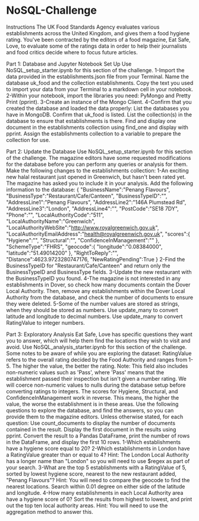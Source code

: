 # NoSQL-Challenge

Instructions
The UK Food Standards Agency evaluates various establishments across the United Kingdom, and gives them a food hygiene rating. You've been contracted by the editors of a food magazine, Eat Safe, Love, to evaluate some of the ratings data in order to help their journalists and food critics decide where to focus future articles.

Part 1: Database and Jupyter Notebook Set Up
Use NoSQL_setup_starter.ipynb for this section of the challenge.
1-Import the data provided in the establishments.json file from your Terminal. Name the database uk_food and the collection establishments. Copy the text you used to import your data from your Terminal to a markdown cell in your notebook.
2-Within your notebook, import the libraries you need: PyMongo and Pretty Print (pprint).
3-Create an instance of the Mongo Client.
4-Confirm that you created the database and loaded the data properly:
    List the databases you have in MongoDB. Confirm that uk_food is listed.
    List the collection(s) in the database to ensure that establishments is there.
    Find and display one document in the establishments collection using find_one and display with pprint.
    Assign the establishments collection to a variable to prepare the collection for use.

Part 2: Update the Database
Use NoSQL_setup_starter.ipynb for this section of the challenge.
The magazine editors have some requested modifications for the database before you can perform any queries or analysis for them. Make the following changes to the establishments collection:
1-An exciting new halal restaurant just opened in Greenwich, but hasn't been rated yet. The magazine has asked you to include it in your analysis. Add the following information to the database:
{
    "BusinessName":"Penang Flavours",
    "BusinessType":"Restaurant/Cafe/Canteen",
    "BusinessTypeID":"",
    "AddressLine1":"Penang Flavours",
    "AddressLine2":"146A Plumstead Rd",
    "AddressLine3":"London",
    "AddressLine4":"",
    "PostCode":"SE18 7DY",
    "Phone":"",
    "LocalAuthorityCode":"511",
    "LocalAuthorityName":"Greenwich",
    "LocalAuthorityWebSite":"http://www.royalgreenwich.gov.uk",
    "LocalAuthorityEmailAddress":"health@royalgreenwich.gov.uk",
    "scores":{
        "Hygiene":"",
        "Structural":"",
        "ConfidenceInManagement":""
    },
    "SchemeType":"FHRS",
    "geocode":{
        "longitude":"0.08384000",
        "latitude":"51.49014200"
    },
    "RightToReply":"",
    "Distance":4623.9723280747176,
    "NewRatingPending":True
}
2-Find the BusinessTypeID for "Restaurant/Cafe/Canteen" and return only the BusinessTypeID and BusinessType fields.
3-Update the new restaurant with the BusinessTypeID you found.
4-The magazine is not interested in any establishments in Dover, so check how many documents contain the Dover Local Authority. Then, remove any establishments within the Dover Local Authority from the database, and check the number of documents to ensure they were deleted.
5-Some of the number values are stored as strings, when they should be stored as numbers.
    Use update_many to convert latitude and longitude to decimal numbers.
    Use update_many to convert RatingValue to integer numbers.

Part 3: Exploratory Analysis
Eat Safe, Love has specific questions they want you to answer, which will help them find the locations they wish to visit and avoid.
Use NoSQL_analysis_starter.ipynb for this section of the challenge.
Some notes to be aware of while you are exploring the dataset:
RatingValue refers to the overall rating decided by the Food Authority and ranges from 1-5. The higher the value, the better the rating.
Note: This field also includes non-numeric values such as 'Pass', where 'Pass' means that the establishment passed their inspection but isn't given a number rating. We will coerce non-numeric values to nulls during the database setup before converting ratings to integers.
The scores for Hygiene, Structural, and ConfidenceInManagement work in reverse. This means, the higher the value, the worse the establishment is in these areas.
Use the following questions to explore the database, and find the answers, so you can provide them to the magazine editors.
Unless otherwise stated, for each question:
    Use count_documents to display the number of documents contained in the result.
    Display the first document in the results using pprint.
    Convert the result to a Pandas DataFrame, print the number of rows in the DataFrame, and display the first 10 rows.
1-Which establishments have a hygiene score equal to 20?
2-Which establishments in London have a RatingValue greater than or equal to 4?
    Hint: The London Local Authority has a longer name than "London" so you will need to use $regex as part of your search.
3-What are the top 5 establishments with a RatingValue of 5, sorted by lowest hygiene score, nearest to the new restaurant added, "Penang Flavours"?
    Hint: You will need to compare the geocode to find the nearest locations. Search within 0.01 degree on either side of the latitude and longitude.
4-How many establishments in each Local Authority area have a hygiene score of 0? Sort the results from highest to lowest, and print out the top ten local authority areas.
    Hint: You will need to use the aggregation method to answer this.
